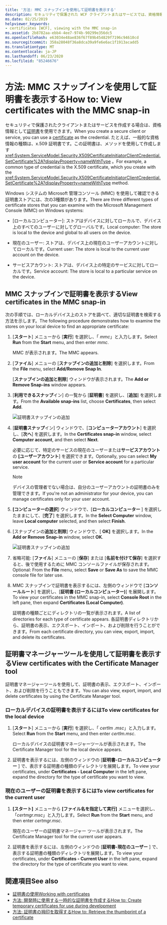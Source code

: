 ```yaml
---
title: '方法: MMC スナップインを使用して証明書を表示する'
description: セキュリティで保護された WCF クライアントまたはサービスでは、資格情報として証明書を使用できます。 MMC プラグインを使用して確認できる証明書ストアの種類について説明します。
ms.date: 02/25/2019
helpviewer_keywords:
- certificates [WCF], viewing with the MMC snap-in
ms.assetid: 2b8782aa-ebb4-4ee7-974b-90299e356dc5
ms.openlocfilehash: e63034e48ae836f67f89b454829f7196c94610cd
ms.sourcegitcommit: 358a28048f36a8dca39a9fe6e6ac1f1913acadd5
ms.translationtype: MT
ms.contentlocale: ja-JP
ms.lasthandoff: 06/23/2020
ms.locfileid: "85246676"
---
```

# <a name="how-to-view-certificates-with-the-mmc-snap-in"></a><span data-ttu-id="8fdd6-104">方法: MMC スナップインを使用して証明書を表示する</span><span class="sxs-lookup"><span data-stu-id="8fdd6-104">How to: View certificates with the MMC snap-in</span></span>
<span data-ttu-id="8fdd6-105">セキュリティで保護されたクライアントまたはサービスを作成する場合は、資格情報として[証明書](working-with-certificates.md)を使用できます。</span><span class="sxs-lookup"><span data-stu-id="8fdd6-105">When you create a secure client or service, you can use a [certificate](working-with-certificates.md) as the credential.</span></span> <span data-ttu-id="8fdd6-106">たとえば、一般的な資格情報の種類は、x.509 証明書です。この証明書は、メソッドを使用して作成します <xref:System.ServiceModel.Security.X509CertificateInitiatorClientCredential.SetCertificate%2A?displayProperty=nameWithType> 。</span><span class="sxs-lookup"><span data-stu-id="8fdd6-106">For example, a common type of credential is the X.509 certificate, which you create with the <xref:System.ServiceModel.Security.X509CertificateInitiatorClientCredential.SetCertificate%2A?displayProperty=nameWithType> method.</span></span>

<span data-ttu-id="8fdd6-107">Windows システムの Microsoft 管理コンソール (MMC) を使用して確認できる証明書ストアには、次の3種類があります。</span><span class="sxs-lookup"><span data-stu-id="8fdd6-107">There are three different types of certificate stores that you can examine with the Microsoft Management Console (MMC) on Windows systems:</span></span>

- <span data-ttu-id="8fdd6-108">[ローカルコンピューター]: ストアはデバイスに対してローカルで、デバイス上のすべてのユーザーに対してグローバルです。</span><span class="sxs-lookup"><span data-stu-id="8fdd6-108">Local computer: The store is local to the device and global to all users on the device.</span></span>

- <span data-ttu-id="8fdd6-109">現在のユーザー: ストアは、デバイス上の現在のユーザーアカウントに対してローカルです。</span><span class="sxs-lookup"><span data-stu-id="8fdd6-109">Current user: The store is local to the current user account on the device.</span></span>

- <span data-ttu-id="8fdd6-110">サービスアカウント: ストアは、デバイス上の特定のサービスに対してローカルです。</span><span class="sxs-lookup"><span data-stu-id="8fdd6-110">Service account: The store is local to a particular service on the device.</span></span>

## <a name="view-certificates-in-the-mmc-snap-in"></a><span data-ttu-id="8fdd6-111">MMC スナップインで証明書を表示する</span><span class="sxs-lookup"><span data-stu-id="8fdd6-111">View certificates in the MMC snap-in</span></span>

<span data-ttu-id="8fdd6-112">次の手順では、ローカルデバイス上のストアを調べて、適切な証明書を検索する方法を示します。</span><span class="sxs-lookup"><span data-stu-id="8fdd6-112">The following procedure demonstrates how to examine the stores on your local device to find an appropriate certificate:</span></span>
  
1. <span data-ttu-id="8fdd6-113">[**スタート**] メニューから [**実行**] を選択し、「 *mmc*」と入力します。</span><span class="sxs-lookup"><span data-stu-id="8fdd6-113">Select **Run** from the **Start** menu, and then enter *mmc*.</span></span>

    <span data-ttu-id="8fdd6-114">MMC が表示されます。</span><span class="sxs-lookup"><span data-stu-id="8fdd6-114">The MMC appears.</span></span>
  
2. <span data-ttu-id="8fdd6-115">[**ファイル**] メニューの [**スナップインの追加と削除**] を選択します。</span><span class="sxs-lookup"><span data-stu-id="8fdd6-115">From the **File** menu, select **Add/Remove Snap In**.</span></span>

    <span data-ttu-id="8fdd6-116">[**スナップインの追加と削除**] ウィンドウが表示されます。</span><span class="sxs-lookup"><span data-stu-id="8fdd6-116">The **Add or Remove Snap-ins** window appears.</span></span>
  
3. <span data-ttu-id="8fdd6-117">[**利用できるスナップ**イン] の一覧から [**証明書**] を選択し、[**追加**] を選択します。</span><span class="sxs-lookup"><span data-stu-id="8fdd6-117">From the **Available snap-ins** list, choose **Certificates**, then select **Add**.</span></span>  

    ![証明書スナップインの追加](./media/mmc-add-certificate-snap-in.png)
  
4. <span data-ttu-id="8fdd6-119">[**証明書スナップ**イン] ウィンドウで、[**コンピューターアカウント**] を選択し、[**次へ**] を選択します。</span><span class="sxs-lookup"><span data-stu-id="8fdd6-119">In the **Certificates snap-in** window, select **Computer account**, and then select **Next**.</span></span>
  
    <span data-ttu-id="8fdd6-120">必要に応じて、特定のサービスの現在のユーザーまたは**サービスアカウント**の **[ユーザーアカウント**] を選択できます。</span><span class="sxs-lookup"><span data-stu-id="8fdd6-120">Optionally, you can select **My user account** for the current user or **Service account** for a particular service.</span></span>

    > [!NOTE]
    > <span data-ttu-id="8fdd6-121">デバイスの管理者でない場合は、自分のユーザーアカウントの証明書のみを管理できます。</span><span class="sxs-lookup"><span data-stu-id="8fdd6-121">If you're not an administrator for your device, you can manage certificates only for your user account.</span></span>
  
5. <span data-ttu-id="8fdd6-122">**[コンピューターの選択**] ウィンドウで、[**ローカルコンピューター** ] を選択したままにして、[**完了**] を選択します。</span><span class="sxs-lookup"><span data-stu-id="8fdd6-122">In the **Select Computer** window, leave **Local computer** selected, and then select **Finish**.</span></span>  
  
6. <span data-ttu-id="8fdd6-123">[スナップインの**追加と削除**] ウィンドウで、[ **OK]** を選択します。</span><span class="sxs-lookup"><span data-stu-id="8fdd6-123">In the **Add or Remove Snap-in** window, select **OK**.</span></span>  
  
    ![証明書スナップインの追加](./media/mmc-certificate-snap-in-selected.png)

7. <span data-ttu-id="8fdd6-125">省略可能: [**ファイル**] メニューの [**保存**] または [**名前を付けて保存**] を選択すると、後で使用するために MMC コンソールファイルが保存されます。</span><span class="sxs-lookup"><span data-stu-id="8fdd6-125">Optional: From the **File** menu, select **Save** or **Save As** to save the MMC console file for later use.</span></span>  

8. <span data-ttu-id="8fdd6-126">MMC スナップインで証明書を表示するには、左側のウィンドウで [**コンソールルート**] を選択し、[**証明書 (ローカルコンピューター)**] を展開します。</span><span class="sxs-lookup"><span data-stu-id="8fdd6-126">To view your certificates in the MMC snap-in, select **Console Root** in the left pane, then expand **Certificates (Local Computer)**.</span></span>

    <span data-ttu-id="8fdd6-127">証明書の種類ごとにディレクトリの一覧が表示されます。</span><span class="sxs-lookup"><span data-stu-id="8fdd6-127">A list of directories for each type of certificate appears.</span></span> <span data-ttu-id="8fdd6-128">各証明書ディレクトリから、証明書の表示、エクスポート、インポート、および削除を行うことができます。</span><span class="sxs-lookup"><span data-stu-id="8fdd6-128">From each certificate directory, you can view, export, import, and delete its certificates.</span></span>

## <a name="view-certificates-with-the-certificate-manager-tool"></a><span data-ttu-id="8fdd6-129">証明書マネージャーツールを使用して証明書を表示する</span><span class="sxs-lookup"><span data-stu-id="8fdd6-129">View certificates with the Certificate Manager tool</span></span>

<span data-ttu-id="8fdd6-130">証明書マネージャーツールを使用して、証明書の表示、エクスポート、インポート、および削除を行うこともできます。</span><span class="sxs-lookup"><span data-stu-id="8fdd6-130">You can also view, export, import, and delete certificates by using the Certificate Manager tool.</span></span>

### <a name="to-view-certificates-for-the-local-device"></a><span data-ttu-id="8fdd6-131">ローカルデバイスの証明書を表示するには</span><span class="sxs-lookup"><span data-stu-id="8fdd6-131">To view certificates for the local device</span></span>

1. <span data-ttu-id="8fdd6-132">[**スタート**] メニューから [**実行**] を選択し、「 *certlm .msc*」と入力します。</span><span class="sxs-lookup"><span data-stu-id="8fdd6-132">Select **Run** from the **Start** menu, and then enter *certlm.msc*.</span></span>

    <span data-ttu-id="8fdd6-133">ローカルデバイスの証明書マネージャーツールが表示されます。</span><span class="sxs-lookup"><span data-stu-id="8fdd6-133">The Certificate Manager tool for the local device appears.</span></span>
  
2. <span data-ttu-id="8fdd6-134">証明書を表示するには、左側のウィンドウの [**証明書-ローカルコンピューター** ] で、表示する証明書の種類のディレクトリを展開します。</span><span class="sxs-lookup"><span data-stu-id="8fdd6-134">To view your certificates, under **Certificates - Local Computer** in the left pane, expand the directory for the type of certificate you want to view.</span></span>

### <a name="to-view-certificates-for-the-current-user"></a><span data-ttu-id="8fdd6-135">現在のユーザーの証明書を表示するには</span><span class="sxs-lookup"><span data-stu-id="8fdd6-135">To view certificates for the current user</span></span>

1. <span data-ttu-id="8fdd6-136">**[スタート]** メニューから **[ファイル名を指定して実行]** メニューを選択し、「*certmgr.msc*」と入力します。</span><span class="sxs-lookup"><span data-stu-id="8fdd6-136">Select **Run** from the **Start** menu, and then enter *certmgr.msc*.</span></span>

    <span data-ttu-id="8fdd6-137">現在のユーザーの証明書マネージャー ツールが表示されます。</span><span class="sxs-lookup"><span data-stu-id="8fdd6-137">The Certificate Manager tool for the current user appears.</span></span>
  
2. <span data-ttu-id="8fdd6-138">証明書を表示するには、左側のウィンドウの [**証明書-現在のユーザー** ] で、表示する証明書の種類のディレクトリを展開します。</span><span class="sxs-lookup"><span data-stu-id="8fdd6-138">To view your certificates, under **Certificates - Current User** in the left pane, expand the directory for the type of certificate you want to view.</span></span>

## <a name="see-also"></a><span data-ttu-id="8fdd6-139">関連項目</span><span class="sxs-lookup"><span data-stu-id="8fdd6-139">See also</span></span>

- [<span data-ttu-id="8fdd6-140">証明書の使用</span><span class="sxs-lookup"><span data-stu-id="8fdd6-140">Working with certificates</span></span>](working-with-certificates.md)
- [<span data-ttu-id="8fdd6-141">方法: 開発時に使用する一時的な証明書を作成する</span><span class="sxs-lookup"><span data-stu-id="8fdd6-141">How to: Create temporary certificates for use during development</span></span>](how-to-create-temporary-certificates-for-use-during-development.md)
- [<span data-ttu-id="8fdd6-142">方法: 証明書の拇印を取得する</span><span class="sxs-lookup"><span data-stu-id="8fdd6-142">How to: Retrieve the thumbprint of a certificate</span></span>](how-to-retrieve-the-thumbprint-of-a-certificate.md)
